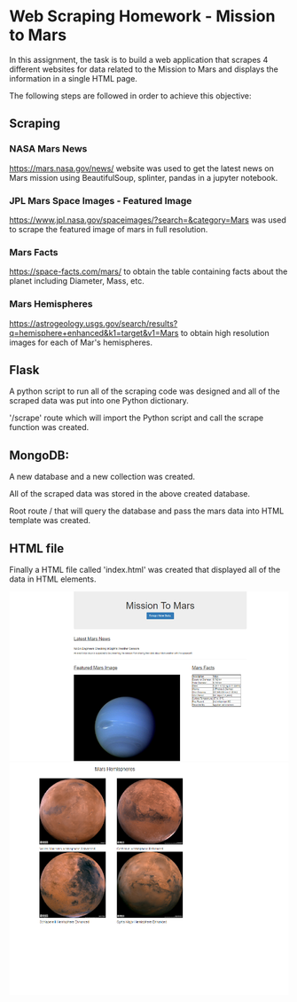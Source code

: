 # Web Scraping Homework - Mission to Mars

In this assignment, the task is to build a web application that scrapes 4 different websites for data related to the Mission to Mars and displays the information in a single HTML page.

The following steps are followed in order to achieve this objective:

## Scraping
### NASA Mars News
https://mars.nasa.gov/news/ website was used to get the latest news on Mars mission using BeautifulSoup, splinter, pandas in a jupyter notebook.

### JPL Mars Space Images - Featured Image
https://www.jpl.nasa.gov/spaceimages/?search=&category=Mars was used to scrape the featured image of mars in full resolution.

### Mars Facts
https://space-facts.com/mars/ to obtain the table containing facts about the planet including Diameter, Mass, etc.

### Mars Hemispheres
https://astrogeology.usgs.gov/search/results?q=hemisphere+enhanced&k1=target&v1=Mars to obtain high resolution images for each of Mar's hemispheres.

## Flask
A python script to run all of the scraping code was designed and all of the scraped data was put into one Python dictionary.

'/scrape' route which will import the Python script and call the scrape function was created.

## MongoDB:
A new database and a new collection was created.

All of the scraped data was stored in the above created database.

Root route / that will query the database and pass the mars data into HTML template was created.

## HTML file
Finally a HTML file called 'index.html' was created that displayed all of the data in HTML elements.

![mars1](mars1.png)
![mars2](mars2.png)

